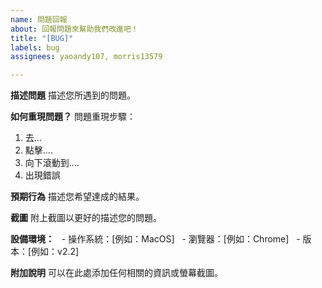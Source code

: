 ```yaml
---
name: 問題回報
about: 回報問題來幫助我們改進吧！
title: "[BUG]"
labels: bug
assignees: yaoandy107, morris13579

---
```


**描述問題**
描述您所遇到的問題。

**如何重現問題？**
問題重現步驟：
1. 去...
2. 點擊....
3. 向下滾動到....
4. 出現錯誤

**預期行為**
描述您希望達成的結果。

**截圖**
附上截圖以更好的描述您的問題。

**設備環境：**
   - 操作系統：[例如：MacOS]
   - 瀏覽器：[例如：Chrome]
   - 版本：[例如：v2.2]

**附加說明**
可以在此處添加任何相關的資訊或螢幕截圖。
